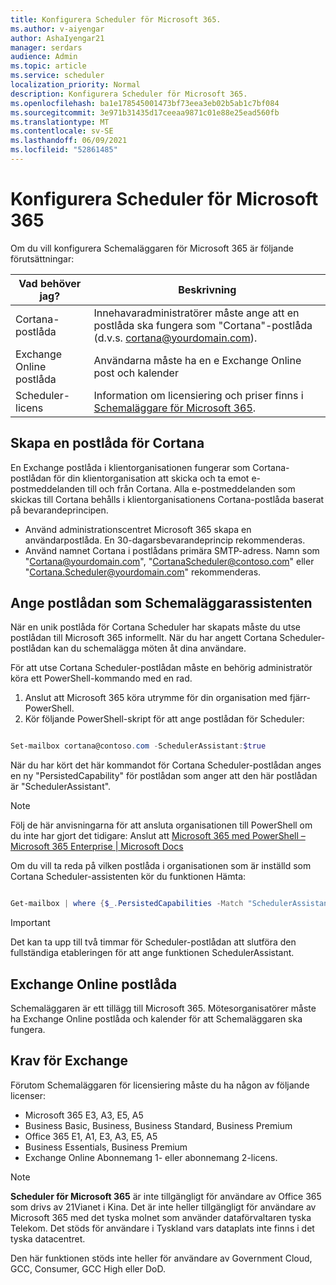 ```yaml
---
title: Konfigurera Scheduler för Microsoft 365.
ms.author: v-aiyengar
author: AshaIyengar21
manager: serdars
audience: Admin
ms.topic: article
ms.service: scheduler
localization_priority: Normal
description: Konfigurera Scheduler för Microsoft 365.
ms.openlocfilehash: ba1e178545001473bf73eea3eb02b5ab1c7bf084
ms.sourcegitcommit: 3e971b31435d17ceeaa9871c01e88e25ead560fb
ms.translationtype: MT
ms.contentlocale: sv-SE
ms.lasthandoff: 06/09/2021
ms.locfileid: "52861485"
---
```

# <a name="setting-up-scheduler-for-microsoft-365"></a>Konfigurera Scheduler för Microsoft 365

Om du vill konfigurera Schemaläggaren för Microsoft 365 är följande förutsättningar:

|**Vad behöver jag?** |**Beskrivning** |
|-------------------|-------------|
|Cortana-postlåda |Innehavaradministratörer måste ange att en postlåda ska fungera som "Cortana"-postlåda (d.v.s. cortana@yourdomain.com).         |
|Exchange Online postlåda |Användarna måste ha en e Exchange Online post och kalender         |
|Scheduler-licens |Information om licensiering och priser finns i [Schemaläggare för Microsoft 365](https://www.microsoft.com/microsoft-365/meeting-scheduler-pricing).        |

## <a name="create-a-mailbox-for-cortana"></a>Skapa en postlåda för Cortana
En Exchange postlåda i klientorganisationen fungerar som Cortana-postlådan för din klientorganisation att skicka och ta emot e-postmeddelanden till och från Cortana. Alla e-postmeddelanden som skickas till Cortana behålls i klientorganisationens Cortana-postlåda baserat på bevarandeprincipen.

- Använd administrationscentret Microsoft 365 skapa en användarpostlåda. En 30-dagarsbevarandeprincip rekommenderas. 
- Använd namnet Cortana i postlådans primära SMTP-adress. Namn som "Cortana@yourdomain.com", "CortanaScheduler@contoso.com" eller "Cortana.Scheduler@yourdomain.com" rekommenderas.

## <a name="designate-the-mailbox-as-the-scheduler-assistant"></a>Ange postlådan som Schemaläggarassistenten

När en unik postlåda för Cortana Scheduler har skapats måste du utse postlådan till Microsoft 365 informellt. När du har angett Cortana Scheduler-postlådan kan du schemalägga möten åt dina användare.

För att utse Cortana Scheduler-postlådan måste en behörig administratör köra ett PowerShell-kommando med en rad. 

1. Anslut att Microsoft 365 köra utrymme för din organisation med fjärr-PowerShell.
2. Kör följande PowerShell-skript för att ange postlådan för Scheduler:

```powershell

Set-mailbox cortana@contoso.com -SchedulerAssistant:$true

```

När du har kört det här kommandot för Cortana Scheduler-postlådan anges en ny "PersistedCapability" för postlådan som anger att den här postlådan är "SchedulerAssistant".

> [!NOTE]
> Följ de här anvisningarna för att ansluta organisationen till PowerShell om du inte har gjort det tidigare: Anslut att [Microsoft 365 med PowerShell – Microsoft 365 Enterprise | Microsoft Docs](../enterprise/connect-to-microsoft-365-powershell.md)

Om du vill ta reda på vilken postlåda i organisationen som är inställd som Cortana Scheduler-assistenten kör du funktionen Hämta:
 
```powershell

Get-mailbox | where {$_.PersistedCapabilities -Match "SchedulerAssistant"}

```

> [!IMPORTANT]
> Det kan ta upp till två timmar för Scheduler-postlådan att slutföra den fullständiga etableringen för att ange funktionen SchedulerAssistant.

## <a name="exchange-online-mailbox"></a>Exchange Online postlåda
Schemaläggaren är ett tillägg till Microsoft 365. Mötesorganisatörer måste ha Exchange Online postlåda och kalender för att Schemaläggaren ska fungera.

## <a name="exchange-requirements"></a>Krav för Exchange

Förutom Schemaläggaren för licensiering måste du ha någon av följande licenser:

- Microsoft 365 E3, A3, E5, A5
- Business Basic, Business, Business Standard, Business Premium
- Office 365 E1, A1, E3, A3, E5, A5
- Business Essentials, Business Premium
- Exchange Online Abonnemang 1- eller abonnemang 2-licens. 

> [!Note]
> **Scheduler för Microsoft 365** är inte tillgängligt för användare av Office 365 som drivs av 21Vianet i Kina. Det är inte heller tillgängligt för användare av Microsoft 365 med det tyska molnet som använder dataförvaltaren tyska Telekom. Det stöds för användare i Tyskland vars dataplats inte finns i det tyska datacentret.
>
>Den här funktionen stöds inte heller för användare av Government Cloud, GCC, Consumer, GCC High eller DoD.
